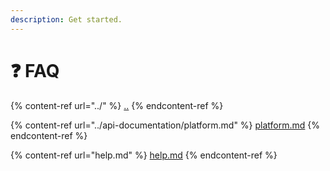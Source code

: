 ```yaml
---
description: Get started.
---
```


# ❓ FAQ

{% content-ref url="../" %}
[..](../)
{% endcontent-ref %}

{% content-ref url="../api-documentation/platform.md" %}
[platform.md](../api-documentation/platform.md)
{% endcontent-ref %}

{% content-ref url="help.md" %}
[help.md](help.md)
{% endcontent-ref %}

